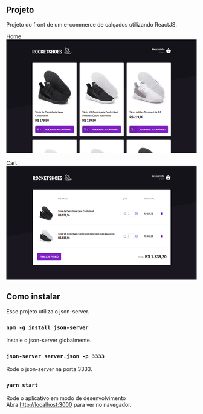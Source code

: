 ## Projeto

Projeto do front de um e-commerce de calçados utilizando ReactJS.<br />

Home<br />
<img src=".github/home.png" height="300">

Cart<br />
<img src=".github/cart.png" height="300">

## Como instalar

Esse projeto utiliza o json-server.

### `npm -g install json-server`

Instale o json-server globalmente.

### `json-server server.json -p 3333`

Rode o json-server na porta 3333.

### `yarn start`

Rode o aplicativo em modo de desenvolvimento<br />
Abra [http://localhost:3000](http://localhost:3000) para ver no navegador.
